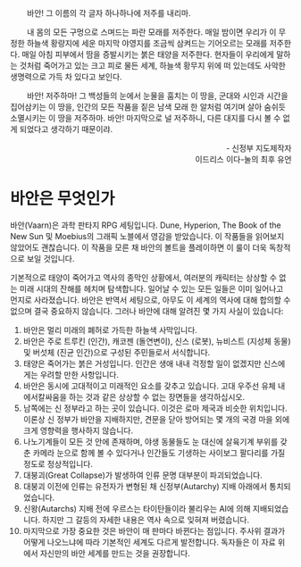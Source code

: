 

<p style="text-indent: 30px;">바안! 그 이름의 각 글자 하나하나에 저주를 내리마.</p>
<p style="text-indent: 30px;">내 몸의 모든 구멍으로 스며드는 파란 모래를 저주한다. 매일 밤이면 우리가 이 무정한 하늘색 황량지에 세운 마지막 야영지를 조금씩 삼켜드는 기어오르는 모래를 저주한다. 매일 아침 피부에서 땀을 증발시키는 붉은 태양을 저주한다. 현자들이 우리에게 말하는 것처럼 죽어가고 있는 크고 피로 물든 세계, 하늘색 황무지 위에 떠 있는데도 사악한 생명력으로 가득 차 있다고 보인다.</p>
<p style="text-indent: 30px;">바안! 저주하마! 그 백성들의 눈에서 눈물을 훔치는 이 땅을, 군대와 시인과 시간을 집어삼키는 이 땅을, 인간의 모든 작품을 짙은 남색 모래 한 알처럼 여기며 살아 숨쉬듯 소멸시키는 이 땅을 저주하마. 바안! 마지막으로 널 저주하니, 다른 대지를 다시 볼 수 없게 되었다고 생각하기 때문이랴.</p>

<p style="text-align: right;">- 신정부 지도제작자<br> 이드리스 이다-눌의 최후 유언</p>

# 바안은 무엇인가

바안(Vaarn)은 과학 판타지 RPG 세팅입니다. Dune, Hyperion, The Book of the New Sun 및 Moebius의 그래픽 노블에서 영감을 받았습니다. 이 작품들을 읽어보지 않았어도 괜찮습니다. 이 작품을 모른 채 바안의 볼트을 플레이하면 이 룰이 더욱 독창적으로 보일 것입니다.

기본적으로 태양이 죽어가고 역사의 종막인 상황에서, 여러분의 캐릭터는 상상할 수 없는 미래 시대의 잔해를 헤치며 탐색합니다. 일어날 수 있는 모든 일들은 이미 일어나고 먼지로 사라졌습니다. 바안은 반역서 세팅으로, 아무도 이 세계의 역사에 대해 합의할 수 없으며 결국 중요하지 않습니다. 그러나 바안에 대해 알려진 몇 가지 사실이 있습니다:

1. 바안은 멀리 미래의 폐허로 가득한 하늘색 사막입니다.
2. 바안은 주로 트루킨 (인간), 캐코젠 (돌연변이), 신스 (로봇), 뉴비스트 (지성체 동물) 및 버섯체 (진균 인간)으로 구성된 주민들로서 서식합니다.
3. 태양은 죽어가는 붉은 거성입니다. 인간은 생애 내내 걱정할 일이 없겠지만 신스에게는 우려할 만한 사항입니다.
4. 바안은 동시에 고대적이고 미래적인 요소를 갖추고 있습니다. 고대 우주선 유체 내에서칼싸움을 하는 것과 같은 상상할 수 없는 장면들을 생각하십시오.
5. 남쪽에는 신 정부라고 하는 곳이 있습니다. 이것은 로마 제국과 비슷한 위치입니다. 이론상 신 정부가 바안을 지배하지만, 견문을 닫아 방어되는 몇 개의 국경 마을 외에 크게  영향력을 행사하지 않습니다.
6. 나노기계들이 모든 것 안에 존재하며, 야생 동물들도 눈 대신에 살육기계 부위를 갖춘 카메라 눈으로 함께 볼 수 있다거나 인간들도 기생하는 사이보그 팔다리를 가질 정도로 정상적입니다.
7. 대붕괴(Great Collapse)가 발생하여 인류 문명 대부분이 파괴되었습니다.
8. 대붕괴 이전에 인류는 유전자가 변형된 채 신정부(Autarchy) 지배 아래에서 통치되었습니다.
9. 신왕(Autarchs) 지배 전에 우르스는 타이탄들이라 불리우는 AI에 의해 지배되었습니다. 하지만 그 갈등의 자세한 내용은 역사 속으로 잊혀져 버렸습니다.
10. 마지막으로 가장 중요한 것은 바안이 매 판마다 바뀐다는 점입니다. 주사위 결과가 어떻게 나오느냐에 따라 기본적인 세계도 다르게 발전합니다. 독자들은 이 자료 위에서 자신만의 바안 세계를 만드는 것을 권장합니다.
